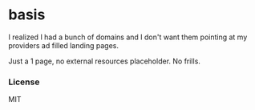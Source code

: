 basis
=======

I realized I had a bunch of domains and I don't want them pointing at my providers ad filled landing pages.

Just a 1 page, no external resources placeholder. No frills.

### License

MIT